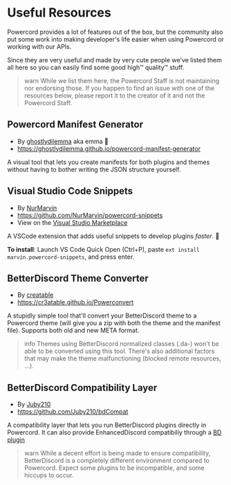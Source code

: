 <!--
  Copyright (c) 2020 aetheryx & Bowser65
  This work is licensed under a Creative Commons Attribution-NoDerivatives 4.0 International License.
  https://creativecommons.org/licenses/by-nd/4.0
-->

# Useful Resources
Powercord provides a lot of features out of the box, but the community also put some work into making developer's life
easier when using Powercord or working with our APIs. 

Since they are very useful and made by very cute people we've listed them all here so you can easily find some
good high™️ quality™️ stuff.

>warn
> While we list them here, the Powercord Staff is not maintaining nor endorsing those. If you happen to find
> an issue with one of the resources below, please report it to the creator of it and not the Powercord Staff.

## Powercord Manifest Generator
 - By [ghostlydilemma](https://github.com/ghostlydilemma) aka emma 🌺
 - https://ghostlydilemma.github.io/powercord-manifest-generator

A visual tool that lets you create manifests for both plugins and themes without having to bother writing
the JSON structure yourself.

## Visual Studio Code Snippets
 - By [NurMarvin](https://github.com/NurMarvin)
 - https://github.com/NurMarvin/powercord-snippets
 - View on the [Visual Studio Marketplace](https://marketplace.visualstudio.com/items?itemName=marvin.powercord-snippets)

A VSCode extension that adds useful snippets to develop plugins *faster*. 🚀

**To install**: Launch VS Code Quick Open (Ctrl+P), paste `ext install marvin.powercord-snippets`, and press enter.

## BetterDiscord Theme Converter
 - By [creatable](https://github.com/Cr3atable)
 - https://cr3atable.github.io/Powerconvert

A stupidly simple tool that'll convert your BetterDiscord theme to a Powercord theme (will give you a zip with both
the theme and the manifest file). Supports both old and new META format.

>info
> Themes using BetterDiscord normalized classes (.da-) won't be able to be converted using this tool. There's also
> additional factors that may make the theme malfunctioning (blocked remote resources, ...).

## BetterDiscord Compatibility Layer
 - By [Juby210](https://github.com/Juby210)
 - https://github.com/Juby210/bdCompat
<!-- - [See in the Plugins Store]() -->

A compatibility layer that lets you run BetterDiscord plugins directly in Powercord. It can also provide
EnhancedDiscord compatibiliy through a [BD plugin](https://github.com/Juby210/EDPluginsLoader)

>warn
> While a decent effort is being made to ensure compatibility, BetterDiscord is a completely different environment
> compared to Powercord. Expect some plugins to be incompatible, and some hiccups to occur.
